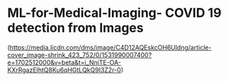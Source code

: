 # ML-for-Medical-Imaging- COVID 19 detection from Images 
(https://media.licdn.com/dms/image/C4D12AQEskcOH6Uldng/article-cover_image-shrink_423_752/0/1531990007400?e=1702512000&v=beta&t=i_NniTE-OA-KXrRgazElhtQ8Ku6qHGtLQkQ9I3Z2r-0)
 
